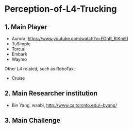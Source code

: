 # Perception-of-L4-Trucking

## 1. Main Player
- Aurora, https://www.youtube.com/watch?v=EOhR_RIKmEI
- TuSimple
- Torc.ai
- Embark
- Waymo

Other L4 related, such as RoboTaxi:
- Cruise

## 2. Main Researcher institution
- Bin Yang, waabi, http://www.cs.toronto.edu/~byang/

## 3. Main Challenge
